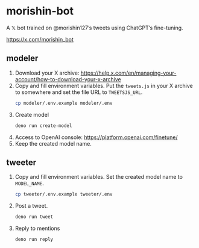 # morishin-bot

A 𝕏 bot trained on @morishin127’s tweets using ChatGPT’s fine-tuning.

https://x.com/morishin_bot

## modeler

1. Download your X archive: https://help.x.com/en/managing-your-account/how-to-download-your-x-archive
1. Copy and fill environment variables. Put the `tweets.js` in your X archive to somewhere and set the file URL to `TWEETSJS_URL`.
    ```sh
    cp modeler/.env.example modeler/.env
    ```
1. Create model
    ```sh
    deno run create-model
    ```
1. Access to OpenAI console: https://platform.openai.com/finetune/
1. Keep the created model name.

## tweeter

1. Copy and fill environment variables. Set the created model name to `MODEL_NAME`.
    ```sh
    cp tweeter/.env.example tweeter/.env
    ```
1. Post a tweet.
    ```sh
    deno run tweet
    ```
1. Reply to mentions
    ```sh
    deno run reply
    ```
